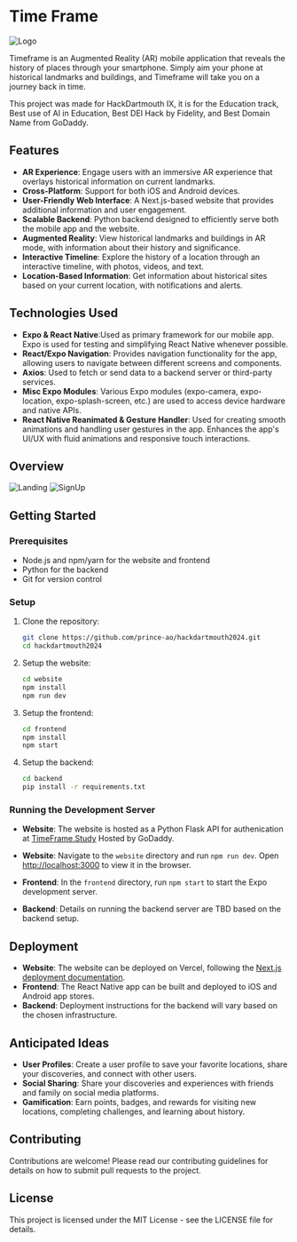 # Time Frame

![Logo](https://github.com/prince-ao/hackdartmouth2024/assets/122007821/d6b410df-5a22-48bd-a9b7-f423b6749284)

Timeframe is an Augmented Reality (AR) mobile application that reveals the history of places through your smartphone. Simply aim your phone at historical landmarks and buildings, and Timeframe will take you on a journey back in time.

This project was made for HackDartmouth IX, it is for the Education track, Best use of AI in Education, Best DEI Hack by Fidelity, and Best Domain Name from GoDaddy.

## Features

- **AR Experience**: Engage users with an immersive AR experience that overlays historical information on current landmarks.
- **Cross-Platform**: Support for both iOS and Android devices.
- **User-Friendly Web Interface**: A Next.js-based website that provides additional information and user engagement.
- **Scalable Backend**: Python backend designed to efficiently serve both the mobile app and the website.
- **Augmented Reality**: View historical landmarks and buildings in AR mode, with information about their history and significance.
- **Interactive Timeline**: Explore the history of a location through an interactive timeline, with photos, videos, and text.
- **Location-Based Information**: Get information about historical sites based on your current location, with notifications and alerts.

## Technologies Used

- **Expo & React Native**:Used as primary framework for our mobile app. Expo is used for testing and simplifying React Native whenever possible.
- **React/Expo Navigation**: Provides navigation functionality for the app, allowing users to navigate between different screens and components.
- **Axios**: Used to fetch or send data to a backend server or third-party services.
- **Misc Expo Modules**: Various Expo modules (expo-camera, expo-location, expo-splash-screen, etc.) are used to access device hardware and native APIs.
- **React Native Reanimated & Gesture Handler**: Used for creating smooth animations and handling user gestures in the app. Enhances the app's UI/UX with fluid animations and responsive touch interactions.

## Overview

![Landing](https://github.com/prince-ao/hackdartmouth2024/assets/122007821/6ddac9ba-5bc5-4abf-b206-688513ab56e0)
![SignUp](https://github.com/prince-ao/hackdartmouth2024/assets/122007821/9123315b-9ad7-44b4-9298-2c614e7232da)

## Getting Started

### Prerequisites

- Node.js and npm/yarn for the website and frontend
- Python for the backend
- Git for version control

### Setup

1. Clone the repository:

   ```bash
   git clone https://github.com/prince-ao/hackdartmouth2024.git
   cd hackdartmouth2024
   ```

2. Setup the website:

   ```bash
   cd website
   npm install
   npm run dev
   ```

3. Setup the frontend:

   ```bash
   cd frontend
   npm install
   npm start
   ```

4. Setup the backend:

   ```bash
   cd backend
   pip install -r requirements.txt
   ```

### Running the Development Server

- **Website**: The website is hosted as a Python Flask API for authenication at [TimeFrame.Study](www.timeframe.study) Hosted by GoDaddy.

- **Website**: Navigate to the `website` directory and run `npm run dev`. Open [http://localhost:3000](http://localhost:3000) to view it in the browser.
- **Frontend**: In the `frontend` directory, run `npm start` to start the Expo development server.
- **Backend**: Details on running the backend server are TBD based on the backend setup.

## Deployment

- **Website**: The website can be deployed on Vercel, following the [Next.js deployment documentation](https://nextjs.org/docs/deployment).
- **Frontend**: The React Native app can be built and deployed to iOS and Android app stores.
- **Backend**: Deployment instructions for the backend will vary based on the chosen infrastructure.

## Anticipated Ideas
- **User Profiles**: Create a user profile to save your favorite locations, share your discoveries, and connect with other users.
- **Social Sharing**: Share your discoveries and experiences with friends and family on social media platforms.
- **Gamification**: Earn points, badges, and rewards for visiting new locations, completing challenges, and learning about history.


## Contributing

Contributions are welcome! Please read our contributing guidelines for details on how to submit pull requests to the project.

## License

This project is licensed under the MIT License - see the LICENSE file for details.
